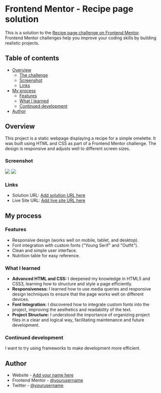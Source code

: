 # Frontend Mentor - Recipe page solution

This is a solution to the [Recipe page challenge on Frontend Mentor](https://www.frontendmentor.io/challenges/recipe-page-KiTsR8QQKm). Frontend Mentor challenges help you improve your coding skills by building realistic projects. 

## Table of contents

- [Overview](#overview)
  - [The challenge](#the-challenge)
  - [Screenshot](#screenshot)
  - [Links](#links)
- [My process](#my-process)
  - [Features](#features)
  - [What I learned](#what-i-learned)
  - [Continued development](#continued-development)
- [Author](#author)


## Overview

This project is a static webpage displaying a recipe for a simple omelette. It was built using HTML and CSS as part of a Frontend Mentor challenge. The design is responsive and adjusts well to different screen sizes.

### Screenshot

![](./assets/images/image-desktop.jpg)
![](./assets/images/image-mobile.jpg)



### Links

- Solution URL: [Add solution URL here](https://your-solution-url.com)
- Live Site URL: [Add live site URL here](https://your-live-site-url.com)

## My process

### Features

- Responsive design (works well on mobile, tablet, and desktop).
- Font integration with custom fonts ("Young Serif" and "Outfit").
- Clean and simple user interface.
- Nutrition table for easy reference.


### What I learned

- **Advanced HTML and CSS:** I deepened my knowledge in HTML5 and CSS3, learning how to structure and style a page efficiently.
- **Responsiveness:** I learned how to use media queries and responsive design techniques to ensure that the page works well on different devices.
- **Font Integration:** I discovered how to integrate custom fonts into the project, improving the aesthetics and readability of the text.
- **Project Structure:** I understood the importance of organizing project files in a clear and logical way, facilitating maintenance and future development.

### Continued development

I want to try using frameworks to make development more efficient.

## Author

- Website - [Add your name here](https://www.your-site.com)
- Frontend Mentor - [@yourusername](https://www.frontendmentor.io/profile/yourusername)
- Twitter - [@yourusername](https://www.twitter.com/yourusername)

